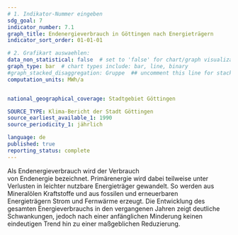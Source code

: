 ```yaml
---
# 1. Indikator-Nummer eingeben 
sdg_goal: 7
indicator_number: 7.1
graph_title: Endenergieverbrauch in Göttingen nach Energieträgern 
indicator_sort_order: 01-01-01

# 2. Grafikart auswaehlen: 
data_non_statistical: false  # set to 'false' for chart/graph visualization 
graph_type: bar  # chart types include: bar, line, binary 
#graph_stacked_disaggregation: Gruppe  ## uncomment this line for stacked bars. eplace 'Geschlecht' with the field of aggregation. 
computation_units: MWh/a


national_geographical_coverage: Stadtgebiet Göttingen

SOURCE_TYPE: Klima-Bericht der Stadt Göttingen
source_earliest_available_1: 1990
source_periodicity_1: jährlich

language: de   
published: true 
reporting_status: complete
---
```

Als Endenergieverbrauch wird der Verbrauch von Endenergie bezeichnet. Primärenergie wird dabei teilweise unter Verlusten in leichter nutzbare Energieträger gewandelt. So werden aus Mineralölen Kraftstoffe und aus fossilen und erneuerbaren Energieträgern Strom und Fernwärme erzeugt. Die Entwicklung des gesamten Energieverbrauchs in den vergangenen Jahren zeigt deutliche Schwankungen, jedoch nach einer anfänglichen Minderung keinen eindeutigen Trend hin zu einer maßgeblichen Reduzierung.
